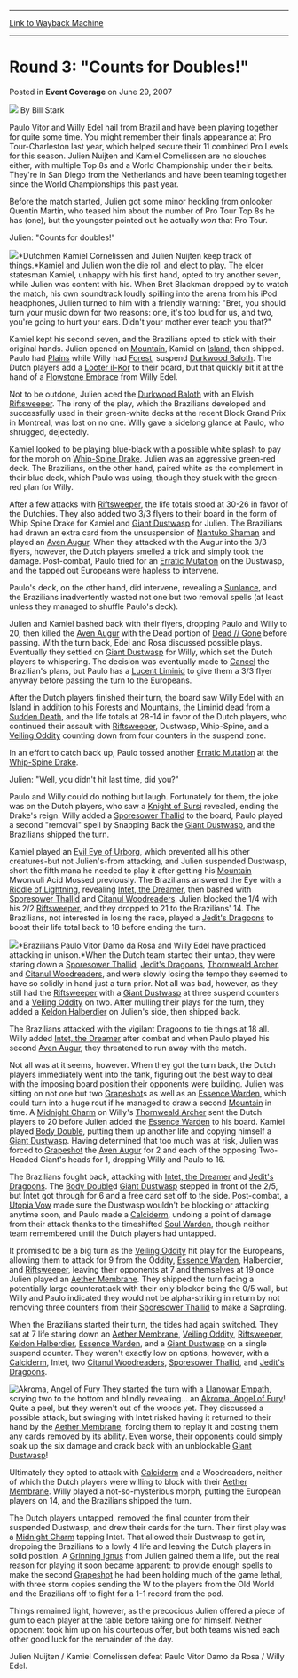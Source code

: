 
---
[Link to Wayback Machine](https://web.archive.org/web/20211018223942/https://magic.wizards.com/en/articles/archive/event-coverage/round-3-counts-doubles-2007-06-29)

[_metadata_:author]:- "Bill Stark"
[_metadata_:description]:- "Paulo Vitor and Willy Edel hail from Brazil and have been playing together for quite some time. You might remember their finals appearance at Pro Tour-Charleston last year, which helped secure their 11 combined Pro Levels for this season. Julien Nuijten and Kamiel Cornelissen are no slouches either, with multiple Top 8s and a World Championship under their belts. They're in"
[_metadata_:generator]:- "Drupal 7 (http://drupal.org)"
[_metadata_:node]:- "539696"
[_metadata_:publish_date]:- "2007-06-29"
[_metadata_:source]:- "div-main-content"
[_metadata_:title]:- "Round 3: `Counts for Doubles!`"
[_metadata_:wayback_capture_timestamp]:- "2021-10-18 22:39:42"
[_metadata_:wayback_raw_url]:- "https://web.archive.org/web/20211018223942id_/https://magic.wizards.com/en/articles/archive/event-coverage/round-3-counts-doubles-2007-06-29"
[_metadata_:wayback_url]:- "https://magic.wizards.com/en/articles/archive/event-coverage/round-3-counts-doubles-2007-06-29"
---


Round 3: "Counts for Doubles!"
==============================



 Posted in **Event Coverage**
 on June 29, 2007 






![](https://media.magic.wizards.com/styles/auth_small/public/images/person/authorpic_BillStark.jpg)
By Bill Stark











Paulo Vitor and Willy Edel hail from Brazil and have been playing together for quite some time. You might remember their finals appearance at Pro Tour-Charleston last year, which helped secure their 11 combined Pro Levels for this season. Julien Nuijten and Kamiel Cornelissen are no slouches either, with multiple Top 8s and a World Championship under their belts. They're in San Diego from the Netherlands and have been teaming together since the World Championships this past year.


Before the match started, Julien got some minor heckling from onlooker Quentin Martin, who teased him about the number of Pro Tour Top 8s he has (one), but the youngster pointed out he actually *won* that Pro Tour.


Julien: "Counts for doubles!"


![](https://media.magic.wizards.com/image_legacy_migration/sideboard/images/ptsdg07/R3_Cornelissen_Nuijten.jpg)*Dutchmen Kamiel Cornelissen and Julien Nuijten keep track of things.*Kamiel and Julien won the die roll and elect to play. The elder statesman Kamiel, unhappy with his first hand, opted to try another seven, while Julien was content with his. When Bret Blackman dropped by to watch the match, his own soundtrack loudly spilling into the arena from his iPod headphones, Julien turned to him with a friendly warning: "Bret, you should turn your music down for two reasons: one, it's too loud for us, and two, you're going to hurt your ears. Didn't your mother ever teach you that?"


Kamiel kept his second seven, and the Brazilians opted to stick with their original hands. Julien opened on [Mountain](https://gatherer.wizards.com/Pages/Card/Details.aspx?name=Mountain), Kamiel on [Island](https://gatherer.wizards.com/Pages/Card/Details.aspx?name=Island), then shipped. Paulo had [Plains](https://gatherer.wizards.com/Pages/Card/Details.aspx?name=Plains) while Willy had [Forest](https://gatherer.wizards.com/Pages/Card/Details.aspx?name=Forest), suspend [Durkwood Baloth](https://gatherer.wizards.com/Pages/Card/Details.aspx?name=Durkwood+Baloth). The Dutch players add a [Looter il-Kor](https://gatherer.wizards.com/Pages/Card/Details.aspx?name=Looter+il-Kor) to their board, but that quickly bit it at the hand of a [Flowstone Embrace](https://gatherer.wizards.com/Pages/Card/Details.aspx?name=Flowstone+Embrace) from Willy Edel.


Not to be outdone, Julien aced the [Durkwood Baloth](https://gatherer.wizards.com/Pages/Card/Details.aspx?name=Durkwood+Baloth) with an Elvish [Riftsweeper](https://gatherer.wizards.com/Pages/Card/Details.aspx?name=Riftsweeper). The irony of the play, which the Brazilians developed and successfully used in their green-white decks at the recent Block Grand Prix in Montreal, was lost on no one. Willy gave a sidelong glance at Paulo, who shrugged, dejectedly.


Kamiel looked to be playing blue-black with a possible white splash to pay for the morph on [Whip-Spine Drake](https://gatherer.wizards.com/Pages/Card/Details.aspx?name=Whip-Spine+Drake). Julien was an aggressive green-red deck. The Brazilians, on the other hand, paired white as the complement in their blue deck, which Paulo was using, though they stuck with the green-red plan for Willy.


After a few attacks with [Riftsweeper](https://gatherer.wizards.com/Pages/Card/Details.aspx?name=Riftsweeper), the life totals stood at 30-26 in favor of the Dutchies. They also added two 3/3 flyers to their board in the form of Whip Spine Drake for Kamiel and [Giant Dustwasp](https://gatherer.wizards.com/Pages/Card/Details.aspx?name=Giant+Dustwasp) for Julien. The Brazilians had drawn an extra card from the unsuspension of [Nantuko Shaman](https://gatherer.wizards.com/Pages/Card/Details.aspx?name=Nantuko+Shaman) and played an [Aven Augur](https://gatherer.wizards.com/Pages/Card/Details.aspx?name=Aven+Augur). When they attacked with the Augur into the 3/3 flyers, however, the Dutch players smelled a trick and simply took the damage. Post-combat, Paulo tried for an [Erratic Mutation](https://gatherer.wizards.com/Pages/Card/Details.aspx?name=Erratic+Mutation) on the Dustwasp, and the tapped out Europeans were hapless to intervene.


Paulo's deck, on the other hand, did intervene, revealing a [Sunlance](https://gatherer.wizards.com/Pages/Card/Details.aspx?name=Sunlance), and the Brazilians inadvertently wasted not one but two removal spells (at least unless they managed to shuffle Paulo's deck).


Julien and Kamiel bashed back with their flyers, dropping Paulo and Willy to 20, then killed the [Aven Augur](https://gatherer.wizards.com/Pages/Card/Details.aspx?name=Aven+Augur) with the Dead portion of [Dead // Gone](https://gatherer.wizards.com/Pages/Card/Details.aspx?name=Dead+%2F%2F+Gone) before passing. With the turn back, Edel and Rosa discussed possible plays. Eventually they settled on [Giant Dustwasp](https://gatherer.wizards.com/Pages/Card/Details.aspx?name=Giant+Dustwasp) for Willy, which set the Dutch players to whispering. The decision was eventually made to [Cancel](https://gatherer.wizards.com/Pages/Card/Details.aspx?name=Cancel) the Brazilian's plans, but Paulo has a [Lucent Liminid](https://gatherer.wizards.com/Pages/Card/Details.aspx?name=Lucent+Liminid) to give them a 3/3 flyer anyway before passing the turn to the Europeans.


After the Dutch players finished their turn, the board saw Willy Edel with an [Island](https://gatherer.wizards.com/Pages/Card/Details.aspx?name=Island) in addition to his [Forest](https://gatherer.wizards.com/Pages/Card/Details.aspx?name=Forest)s and [Mountain](https://gatherer.wizards.com/Pages/Card/Details.aspx?name=Mountain)s, the Liminid dead from a [Sudden Death](https://gatherer.wizards.com/Pages/Card/Details.aspx?name=Sudden+Death), and the life totals at 28-14 in favor of the Dutch players, who continued their assault with [Riftsweeper](https://gatherer.wizards.com/Pages/Card/Details.aspx?name=Riftsweeper), Dustwasp, Whip-Spine, and a [Veiling Oddity](https://gatherer.wizards.com/Pages/Card/Details.aspx?name=Veiling+Oddity) counting down from four counters in the suspend zone.


In an effort to catch back up, Paulo tossed another [Erratic Mutation](https://gatherer.wizards.com/Pages/Card/Details.aspx?name=Erratic+Mutation) at the [Whip-Spine Drake](https://gatherer.wizards.com/Pages/Card/Details.aspx?name=Whip-Spine+Drake).


Julien: "Well, you didn't hit last time, did you?"


Paulo and Willy could do nothing but laugh. Fortunately for them, the joke was on the Dutch players, who saw a [Knight of Sursi](https://gatherer.wizards.com/Pages/Card/Details.aspx?name=Knight+of+Sursi) revealed, ending the Drake's reign. Willy added a [Sporesower Thallid](https://gatherer.wizards.com/Pages/Card/Details.aspx?name=Sporesower+Thallid) to the board, Paulo played a second "removal" spell by Snapping Back the [Giant Dustwasp](https://gatherer.wizards.com/Pages/Card/Details.aspx?name=Giant+Dustwasp), and the Brazilians shipped the turn.


Kamiel played an [Evil Eye of Urborg](https://gatherer.wizards.com/Pages/Card/Details.aspx?name=Evil+Eye+of+Urborg), which prevented all his other creatures-but not Julien's-from attacking, and Julien suspended Dustwasp, short the fifth mana he needed to play it after getting his [Mountain](https://gatherer.wizards.com/Pages/Card/Details.aspx?name=Mountain) Mwonvuli Acid Mossed previously. The Brazilians answered the Eye with a [Riddle of Lightning](https://gatherer.wizards.com/Pages/Card/Details.aspx?name=Riddle+of+Lightning), revealing [Intet, the Dreamer](https://gatherer.wizards.com/Pages/Card/Details.aspx?name=Intet%2C+the+Dreamer), then bashed with [Sporesower Thallid](https://gatherer.wizards.com/Pages/Card/Details.aspx?name=Sporesower+Thallid) and [Citanul Woodreaders](https://gatherer.wizards.com/Pages/Card/Details.aspx?name=Citanul+Woodreaders). Julien blocked the 1/4 with his 2/2 [Riftsweeper](https://gatherer.wizards.com/Pages/Card/Details.aspx?name=Riftsweeper), and they dropped to 21 to the Brazilians' 14. The Brazilians, not interested in losing the race, played a [Jedit's Dragoons](https://gatherer.wizards.com/Pages/Card/Details.aspx?name=Jedit%27s+Dragoons) to boost their life total back to 18 before ending the turn.


![](https://media.magic.wizards.com/image_legacy_migration/sideboard/images/ptsdg07/R3_DamodaRosa_Edel.jpg)*Brazilians Paulo Vitor Damo da Rosa and Willy Edel have practiced attacking in unison.*When the Dutch team started their untap, they were staring down a [Sporesower Thallid](https://gatherer.wizards.com/Pages/Card/Details.aspx?name=Sporesower+Thallid), [Jedit's Dragoons](https://gatherer.wizards.com/Pages/Card/Details.aspx?name=Jedit%27s+Dragoons), [Thornweald Archer](https://gatherer.wizards.com/Pages/Card/Details.aspx?name=Thornweald+Archer), and [Citanul Woodreaders](https://gatherer.wizards.com/Pages/Card/Details.aspx?name=Citanul+Woodreaders), and were slowly losing the tempo they seemed to have so solidly in hand just a turn prior. Not all was bad, however, as they still had the [Riftsweeper](https://gatherer.wizards.com/Pages/Card/Details.aspx?name=Riftsweeper) with a [Giant Dustwasp](https://gatherer.wizards.com/Pages/Card/Details.aspx?name=Giant+Dustwasp) at three suspend counters and a [Veiling Oddity](https://gatherer.wizards.com/Pages/Card/Details.aspx?name=Veiling+Oddity) on two. After mulling their plays for the turn, they added a [Keldon Halberdier](https://gatherer.wizards.com/Pages/Card/Details.aspx?name=Keldon+Halberdier) on Julien's side, then shipped back.


The Brazilians attacked with the vigilant Dragoons to tie things at 18 all. Willy added [Intet, the Dreamer](https://gatherer.wizards.com/Pages/Card/Details.aspx?name=Intet%2C+the+Dreamer) after combat and when Paulo played his second [Aven Augur](https://gatherer.wizards.com/Pages/Card/Details.aspx?name=Aven+Augur), they threatened to run away with the match.


Not all was at it seems, however. When they got the turn back, the Dutch players immediately went into the tank, figuring out the best way to deal with the imposing board position their opponents were building. Julien was sitting on not one but two [Grapeshot](https://gatherer.wizards.com/Pages/Card/Details.aspx?name=Grapeshot)s as well as an [Essence Warden](https://gatherer.wizards.com/Pages/Card/Details.aspx?name=Essence+Warden), which could turn into a huge rout if he managed to draw a second [Mountain](https://gatherer.wizards.com/Pages/Card/Details.aspx?name=Mountain) in time. A [Midnight Charm](https://gatherer.wizards.com/Pages/Card/Details.aspx?name=Midnight+Charm) on Willy's [Thornweald Archer](https://gatherer.wizards.com/Pages/Card/Details.aspx?name=Thornweald+Archer) sent the Dutch players to 20 before Julien added the [Essence Warden](https://gatherer.wizards.com/Pages/Card/Details.aspx?name=Essence+Warden) to his board. Kamiel played [Body Double](https://gatherer.wizards.com/Pages/Card/Details.aspx?name=Body+Double), putting them up another life and copying himself a [Giant Dustwasp](https://gatherer.wizards.com/Pages/Card/Details.aspx?name=Giant+Dustwasp). Having determined that too much was at risk, Julien was forced to [Grapeshot](https://gatherer.wizards.com/Pages/Card/Details.aspx?name=Grapeshot) the [Aven Augur](https://gatherer.wizards.com/Pages/Card/Details.aspx?name=Aven+Augur) for 2 and each of the opposing Two-Headed Giant's heads for 1, dropping Willy and Paulo to 16.


The Brazilians fought back, attacking with [Intet, the Dreamer](https://gatherer.wizards.com/Pages/Card/Details.aspx?name=Intet%2C+the+Dreamer) and [Jedit's Dragoons](https://gatherer.wizards.com/Pages/Card/Details.aspx?name=Jedit%27s+Dragoons). The [Body Double](https://gatherer.wizards.com/Pages/Card/Details.aspx?name=Body+Double)d [Giant Dustwasp](https://gatherer.wizards.com/Pages/Card/Details.aspx?name=Giant+Dustwasp) stepped in front of the 2/5, but Intet got through for 6 and a free card set off to the side. Post-combat, a [Utopia Vow](https://gatherer.wizards.com/Pages/Card/Details.aspx?name=Utopia+Vow) made sure the Dustwasp wouldn't be blocking or attacking anytime soon, and Paulo made a [Calciderm](https://gatherer.wizards.com/Pages/Card/Details.aspx?name=Calciderm), undoing a point of damage from their attack thanks to the timeshifted [Soul Warden](https://gatherer.wizards.com/Pages/Card/Details.aspx?name=Soul+Warden), though neither team remembered until the Dutch players had untapped.


It promised to be a big turn as the [Veiling Oddity](https://gatherer.wizards.com/Pages/Card/Details.aspx?name=Veiling+Oddity) hit play for the Europeans, allowing them to attack for 9 from the Oddity, [Essence Warden](https://gatherer.wizards.com/Pages/Card/Details.aspx?name=Essence+Warden), Halberdier, and [Riftsweeper](https://gatherer.wizards.com/Pages/Card/Details.aspx?name=Riftsweeper), leaving their opponents at 7 and themselves at 19 once Julien played an [Aether Membrane](https://gatherer.wizards.com/Pages/Card/Details.aspx?name=Aether+Membrane). They shipped the turn facing a potentially large counterattack with their only blocker being the 0/5 wall, but Willy and Paulo indicated they would not be alpha-striking in return by not removing three counters from their [Sporesower Thallid](https://gatherer.wizards.com/Pages/Card/Details.aspx?name=Sporesower+Thallid) to make a Saproling.


When the Brazilians started their turn, the tides had again switched. They sat at 7 life staring down an [Aether Membrane](https://gatherer.wizards.com/Pages/Card/Details.aspx?name=Aether+Membrane), [Veiling Oddity](https://gatherer.wizards.com/Pages/Card/Details.aspx?name=Veiling+Oddity), [Riftsweeper](https://gatherer.wizards.com/Pages/Card/Details.aspx?name=Riftsweeper), [Keldon Halberdier](https://gatherer.wizards.com/Pages/Card/Details.aspx?name=Keldon+Halberdier), [Essence Warden](https://gatherer.wizards.com/Pages/Card/Details.aspx?name=Essence+Warden), and a [Giant Dustwasp](https://gatherer.wizards.com/Pages/Card/Details.aspx?name=Giant+Dustwasp) on a single suspend counter. They weren't exactly low on options, however, with a [Calciderm](https://gatherer.wizards.com/Pages/Card/Details.aspx?name=Calciderm), Intet, two [Citanul Woodreaders](https://gatherer.wizards.com/Pages/Card/Details.aspx?name=Citanul+Woodreaders), [Sporesower Thallid](https://gatherer.wizards.com/Pages/Card/Details.aspx?name=Sporesower+Thallid), and [Jedit's Dragoons](https://gatherer.wizards.com/Pages/Card/Details.aspx?name=Jedit%27s+Dragoons).


![Akroma, Angel of Fury](http://gatherer.wizards.com/Handlers/Image.ashx?type=card&name=Akroma%2C+Angel+of+Fury)
They started the turn with a [Llanowar Empath](https://gatherer.wizards.com/Pages/Card/Details.aspx?name=Llanowar+Empath), scrying two to the bottom and blindly revealing… an [Akroma, Angel of Fury](https://gatherer.wizards.com/Pages/Card/Details.aspx?name=Akroma%2C+Angel+of+Fury)! Quite a peel, but they weren't out of the woods yet. They discussed a possible attack, but swinging with Intet risked having it returned to their hand by the [Aether Membrane](https://gatherer.wizards.com/Pages/Card/Details.aspx?name=Aether+Membrane), forcing them to replay it and costing them any cards removed by its ability. Even worse, their opponents could simply soak up the six damage and crack back with an unblockable [Giant Dustwasp](https://gatherer.wizards.com/Pages/Card/Details.aspx?name=Giant+Dustwasp)!


Ultimately they opted to attack with [Calciderm](https://gatherer.wizards.com/Pages/Card/Details.aspx?name=Calciderm) and a Woodreaders, neither of which the Dutch players were willing to block with their [Aether Membrane](https://gatherer.wizards.com/Pages/Card/Details.aspx?name=Aether+Membrane). Willy played a not-so-mysterious morph, putting the European players on 14, and the Brazilians shipped the turn.


The Dutch players untapped, removed the final counter from their suspended Dustwasp, and drew their cards for the turn. Their first play was a [Midnight Charm](https://gatherer.wizards.com/Pages/Card/Details.aspx?name=Midnight+Charm) tapping Intet. That allowed their Dustwasp to get in, dropping the Brazilians to a lowly 4 life and leaving the Dutch players in solid position. A [Grinning Ignus](https://gatherer.wizards.com/Pages/Card/Details.aspx?name=Grinning+Ignus) from Julien gained them a life, but the real reason for playing it soon became apparent: to provide enough spells to make the second [Grapeshot](https://gatherer.wizards.com/Pages/Card/Details.aspx?name=Grapeshot) he had been holding much of the game lethal, with three storm copies sending the W to the players from the Old World and the Brazilians off to fight for a 1-1 record from the pod.


Things remained light, however, as the precocious Julien offered a piece of gum to each player at the table before taking one for himself. Neither opponent took him up on his courteous offer, but both teams wished each other good luck for the remainder of the day.


Julien Nuijten / Kamiel Cornelissen defeat Paulo Vitor Damo da Rosa / Willy Edel.







